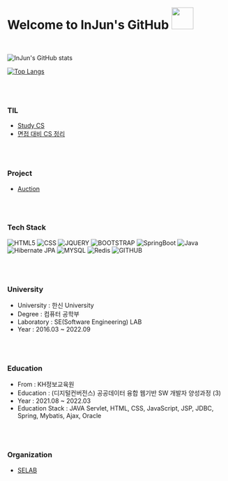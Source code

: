 <link href="./InJun2.css" rel="stylesheet" />

# Welcome to InJun's GitHub <img width="50px" height="50px" src="https://user-images.githubusercontent.com/50690859/181441396-c1ded5f5-a720-425b-b0bb-1fb58d9fb5f7.png"/> 

<br>
<!-- 참조 사이트 : https://github.com/anuraghazra/github-readme-stats -->

![InJun's GitHub stats](https://github-readme-stats.vercel.app/api?username=InJun2&show_icons=true&theme=radical) 

[![Top Langs](https://github-readme-stats.vercel.app/api/top-langs/?username=InJun2&layout=compact&exclude_repo=0up)](https://github.com/anuraghazra/github-readme-stats)

<br><br>

### TIL
- [Study CS](https://github.com/InJun2/TIL)
- [면접 대비 CS 정리](https://github.com/InJun2/TIL/blob/main/ETC/면접대비정리.md)

<br><br>

### Project

- [Auction](https://github.com/selab-hs/auction_project)

<br><br>

### Tech Stack 

<div align>
    <p>
      <img src="https://img.shields.io/badge/html5-E34F26?style=for-the-badge&logo=html5&logoColor=white" alt="HTML5"> 
      <img src="https://img.shields.io/badge/css-1572B6?style=for-the-badge&logo=css3&logoColor=white" alt="CSS"> 
      <img src="https://img.shields.io/badge/jquery-0769AD?style=for-the-badge&logo=jquery&logoColor=white" alt="JQUERY">
      <img src="https://img.shields.io/badge/bootstrap-7952B3?style=for-the-badge&logo=bootstrap&logoColor=white" alt="BOOTSTRAP">
      <img src="https://img.shields.io/badge/SpringBoot-%236DB33F.svg?style=for-the-badge&logo=Spring Boot&logoColor=white" alt="SpringBoot"/>
      <img src="https://img.shields.io/badge/java-%23ED8B00.svg?style=for-the-badge&logo=java&logoColor=white" alt="Java"/>
      <img src="https://img.shields.io/badge/Hibernate JPA-A6A9AA?style=for-the-badge&logo=Hibernate&logoColor=white" alt="Hibernate JPA"/>
      <img src="https://img.shields.io/badge/mysql-%2300f.svg?style=for-the-badge&logo=mysql&logoColor=white" alt="MYSQL"/>
      <img src="https://img.shields.io/badge/redis-%23DD0031.svg?style=for-the-badge&logo=redis&logoColor=white" alt="Redis"/>
      <img src="https://img.shields.io/badge/github-181717?style=for-the-badge&logo=github&logoColor=white" alt="GITHUB">
    </p>
</div>

<br><br>

### University
- University : 한신 University
- Degree : 컴퓨터 공학부
- Laboratory : SE(Software Engineering) LAB
- Year : 2016.03 ~ 2022.09

<br><br>

### Education
- From : KH정보교육원
- Education : (디지털컨버전스) 공공데이터 융합 웹기반 SW 개발자 양성과정 (3)
- Year : 2021.08 ~ 2022.03
- Education Stack : JAVA Servlet, HTML, CSS, JavaScript, JSP, JDBC, Spring, Mybatis, Ajax, Oracle

<br><br>

### Organization
- [SELAB](https://github.com/selab-hs)
